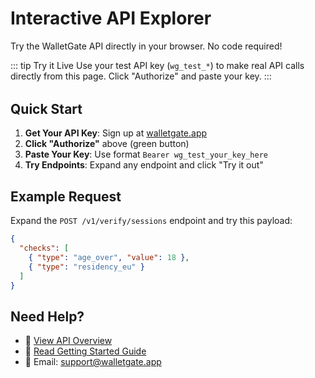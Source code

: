 # Interactive API Explorer

<script setup>
import { onMounted } from 'vue'

onMounted(() => {
  // Load Swagger UI CSS
  const link = document.createElement('link')
  link.rel = 'stylesheet'
  link.href = 'https://cdn.jsdelivr.net/npm/swagger-ui-dist@5/swagger-ui.css'
  document.head.appendChild(link)

  // Load Swagger UI JS
  const script = document.createElement('script')
  script.src = 'https://cdn.jsdelivr.net/npm/swagger-ui-dist@5/swagger-ui-bundle.js'
  script.onload = () => {
    window.SwaggerUIBundle({
      url: '/openapi.yaml',
      dom_id: '#swagger-ui',
      deepLinking: true,
      presets: [
        window.SwaggerUIBundle.presets.apis,
        window.SwaggerUIBundle.SwaggerUIStandalonePreset
      ],
      layout: 'BaseLayout',
      tryItOutEnabled: true,
      syntaxHighlight: {
        activate: true,
        theme: 'monokai'
      }
    })
  }
  document.body.appendChild(script)
})
</script>

<style scoped>
#swagger-ui {
  margin-top: 2rem;
}
</style>

Try the WalletGate API directly in your browser. No code required!

::: tip Try it Live
Use your test API key (`wg_test_*`) to make real API calls directly from this page. Click "Authorize" and paste your key.
:::

<div id="swagger-ui"></div>

## Quick Start

1. **Get Your API Key**: Sign up at [walletgate.app](https://walletgate.app/register)
2. **Click "Authorize"** above (green button)
3. **Paste Your Key**: Use format `Bearer wg_test_your_key_here`
4. **Try Endpoints**: Expand any endpoint and click "Try it out"

## Example Request

Expand the `POST /v1/verify/sessions` endpoint and try this payload:

```json
{
  "checks": [
    { "type": "age_over", "value": 18 },
    { "type": "residency_eu" }
  ]
}
```

## Need Help?

- 📖 [View API Overview](/api/overview)
- 📘 [Read Getting Started Guide](/guide/getting-started)
- 📧 Email: [support@walletgate.app](mailto:support@walletgate.app)
